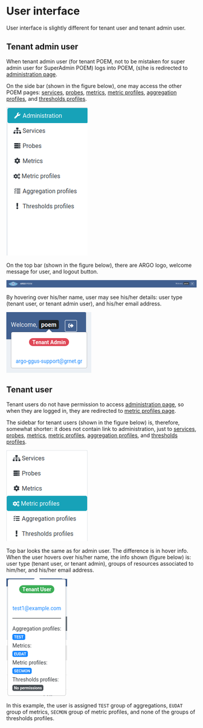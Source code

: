 # User interface

User interface is slightly different for tenant user and tenant admin user.

## Tenant admin user

When tenant admin user (for tenant POEM, not to be mistaken for super admin user for SuperAdmin POEM) logs into POEM, (s)he is redirected to [administration page](tenant_administration.md).

On the side bar (shown in the figure below), one may access the other POEM pages: [services](tenant_services.md), [probes](tenant_probes.md), [metrics](tenant_metrics.md), [metric profiles](tenant_metric_profiles.md), [aggregation profiles](tenant_aggregation_profiles.md), and [thresholds profiles](tenant_thresholds_profiles.md).

![Tenant Admin Sidebar](figures/tenant_sidebar.png)

On the top bar (shown in the figure below), there are ARGO logo, welcome message for user, and logout button.

![Tenant Admin Top Bar](figures/tenant_topbar.png)

By hovering over his/her name, user may see his/her details: user type (tenant user, or tenant admin user), and his/her email address.

![Tenant Admin Hover Info](figures/tenant_hover_tenant_admin.png)


## Tenant user

Tenant users do not have permission to access [administration page](tenant_administration.md), so when they are logged in, they are redirected to [metric profiles page](tenant_metric_profiles.md).

The sidebar for tenant users (shown in the figure below) is, therefore, somewhat shorter: it does not contain link to administration, just to [services](tenant_services.md), [probes](tenant_probes.md), [metrics](tenant_metrics.md), [metric profiles](tenant_metric_profiles.md), [aggregation profiles](tenant_aggregation_profiles.md), and [thresholds profiles](tenant_thresholds_profiles.md).

![Tenant Sidebar](figures/tenant_tenant_sidebar.png)

Top bar looks the same as for admin user. The difference is in hover info. When the user hovers over his/her name, the info shown (figure below) is: user type (tenant user, or tenant admin), groups of resources associated to him/her, and his/her email address.

![Tenant Hover Info](figures/tenant_user_hover_tenant.png)

In this example, the user is assigned `TEST` group of aggregations, `EUDAT` group of metrics, `SECMON` group of metric profiles, and none of the groups of thresholds profiles.

